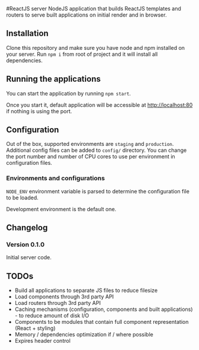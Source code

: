 #ReactJS server
NodeJS application that builds ReactJS templates and routers to serve built applications on initial render 
and in browser.

## Installation
Clone this repository and make sure you have node and npm installed on your server.
Run `npm i` from root of project and it will install all dependencies.

## Running the applications
You can start the application by running `npm start`.

Once you start it, default application will be accessible at [http://localhost:80](http://localhost:80) if nothing is 
using the port.

## Configuration
Out of the box, supported environments are `staging` and `production`. Additional config files can be added to 
`config/` directory. You can change the port number and number of CPU cores to use per environment in configuration files.

### Environments and configurations
`NODE_ENV` environment variable is parsed to determine the configuration file to be loaded. 

Development environment is the default one.

## Changelog
### Version 0.1.0
Initial server code.

## TODOs
 - Build all applications to separate JS files to reduce filesize
 - Load components through 3rd party API
 - Load routers through 3rd party API
 - Caching mechanisms (configuration, components and built applications) - to reduce amount of disk I/O
 - Components to be modules that contain full component representation (React + styling)
 - Memory / dependencies optimization if / where possible
 - Expires header control